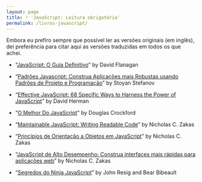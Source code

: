 ```yaml
---
layout: page
title: ! 'JavaScript: Leitura obrigatória'
permalink: /livros-javascript/
---
```


Embora eu prefiro sempre que possível ler as versões originais (em inglês), dei preferência para citar aqui as versões traduzidas em todos os que achei.

- “[JavaScript: O Guia Definitivo](https://loja.grupoa.com.br/javascript-ebook-p986893?tsid=16&gclid=CjwKCAiAmrOBBhA0EiwArn3mfEh5zyW7ZPVRsUCm-K3jzO72ywz_pMbhhW2-VqKVqJBwZ96i-LVzbhoCDVYQAvD_BwE)” by David Flanagan

- “[Padrões Javascript: Construa Aplicações mais Robustas usando Padrões de Projeto e Programação](https://www.novatec.com.br/livros/padroesjavascript/)” by Stoyan Stefanov

- “[Effective JavaScript: 68 Specific Ways to Harness the Power of JavaScript](https://www.amazon.com.br/Effective-JavaScript-Specific-Harness-Power/dp/0321812182)” by David Herman

- “[O Melhor Do JavaScript](https://www.amazon.com.br/Melhor-Do-JavaScript-Douglas-Crockford/dp/8576082799)” by Douglas Crockford

- “[Maintainable JavaScript: Writing Readable Code](https://www.amazon.com.br/Maintainable-JavaScript-Nicholas-C-Zakas/dp/1449327680)” by Nicholas C. Zakas

- “[Princípios de Orientação a Objetos em JavaScript](https://novatec.com.br/livros/orientacaoobjetosjavascript/)” by Nicholas C. Zakas

- “[JavaScript de Alto Desempenho: Construa interfaces mais rápidas para aplicações web](https://novatec.com.br/livros/javascript-de-alto-desempenho/)” by Nicholas C. Zakas

- “[Segredos do Ninja JavaScript](https://novatec.com.br/livros/ninja-javascript/)” by John Resig and Bear Bibeault
